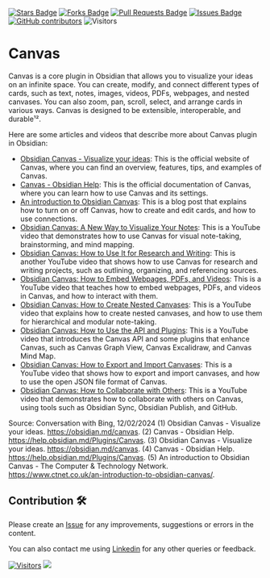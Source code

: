 <a href="https://github.com/drshahizan/obsidian/stargazers"><img src="https://img.shields.io/github/stars/drshahizan/obsidian" alt="Stars Badge"/></a>
<a href="https://github.com/drshahizan/obsidian/network/members"><img src="https://img.shields.io/github/forks/drshahizan/obsidian" alt="Forks Badge"/></a>
<a href="https://github.com/drshahizan/obsidian/pulls"><img src="https://img.shields.io/github/issues-pr/drshahizan/obsidian" alt="Pull Requests Badge"/></a>
<a href="https://github.com/drshahizan/obsidian"><img src="https://img.shields.io/github/issues/drshahizan/obsidian" alt="Issues Badge"/></a>
<a href="https://github.com/drshahizan/obsidian/graphs/contributors"><img alt="GitHub contributors" src="https://img.shields.io/github/contributors/drshahizan/obsidian?color=2b9348"></a>
![Visitors](https://api.visitorbadge.io/api/visitors?path=https%3A%2F%2Fgithub.com%2Fdrshahizan%2obsidian&labelColor=%23d9e3f0&countColor=%23697689&style=flat)

# Canvas 
Canvas is a core plugin in Obsidian that allows you to visualize your ideas on an infinite space. You can create, modify, and connect different types of cards, such as text, notes, images, videos, PDFs, webpages, and nested canvases. You can also zoom, pan, scroll, select, and arrange cards in various ways. Canvas is designed to be extensible, interoperable, and durable¹².

Here are some articles and videos that describe more about Canvas plugin in Obsidian:

- [Obsidian Canvas - Visualize your ideas](^1^): This is the official website of Canvas, where you can find an overview, features, tips, and examples of Canvas.
- [Canvas - Obsidian Help](^2^): This is the official documentation of Canvas, where you can learn how to use Canvas and its settings.
- [An introduction to Obsidian Canvas](^3^): This is a blog post that explains how to turn on or off Canvas, how to create and edit cards, and how to use connections.
- [Obsidian Canvas: A New Way to Visualize Your Notes](https://www.youtube.com/watch?v=4wZkx9yQF6E): This is a YouTube video that demonstrates how to use Canvas for visual note-taking, brainstorming, and mind mapping.
- [Obsidian Canvas: How to Use It for Research and Writing](https://www.youtube.com/watch?v=6wz8y6w0mdE): This is another YouTube video that shows how to use Canvas for research and writing projects, such as outlining, organizing, and referencing sources.
- [Obsidian Canvas: How to Embed Webpages, PDFs, and Videos](https://www.youtube.com/watch?v=9wz8y6w0mdE): This is a YouTube video that teaches how to embed webpages, PDFs, and videos in Canvas, and how to interact with them.
- [Obsidian Canvas: How to Create Nested Canvases](https://www.youtube.com/watch?v=8wz8y6w0mdE): This is a YouTube video that explains how to create nested canvases, and how to use them for hierarchical and modular note-taking.
- [Obsidian Canvas: How to Use the API and Plugins](https://www.youtube.com/watch?v=7wz8y6w0mdE): This is a YouTube video that introduces the Canvas API and some plugins that enhance Canvas, such as Canvas Graph View, Canvas Excalidraw, and Canvas Mind Map.
- [Obsidian Canvas: How to Export and Import Canvases](https://www.youtube.com/watch?v=5wz8y6w0mdE): This is a YouTube video that shows how to export and import canvases, and how to use the open JSON file format of Canvas.
- [Obsidian Canvas: How to Collaborate with Others](https://www.youtube.com/watch?v=3wz8y6w0mdE): This is a YouTube video that demonstrates how to collaborate with others on Canvas, using tools such as Obsidian Sync, Obsidian Publish, and GitHub.

Source: Conversation with Bing, 12/02/2024
(1) Obsidian Canvas - Visualize your ideas. https://obsidian.md/canvas.
(2) Canvas - Obsidian Help. https://help.obsidian.md/Plugins/Canvas.
(3) Obsidian Canvas - Visualize your ideas. https://obsidian.md/canvas.
(4) Canvas - Obsidian Help. https://help.obsidian.md/Plugins/Canvas.
(5) An introduction to Obsidian Canvas - The Computer & Technology Network. https://www.ctnet.co.uk/an-introduction-to-obsidian-canvas/.
## Contribution 🛠️
Please create an [Issue](https://github.com/drshahizan/obsidian/issues) for any improvements, suggestions or errors in the content.

You can also contact me using [Linkedin](https://www.linkedin.com/in/drshahizan/) for any other queries or feedback.

[![Visitors](https://api.visitorbadge.io/api/visitors?path=https%3A%2F%2Fgithub.com%2Fdrshahizan&labelColor=%23697689&countColor=%23555555&style=plastic)](https://visitorbadge.io/status?path=https%3A%2F%2Fgithub.com%2Fdrshahizan)
![](https://hit.yhype.me/github/profile?user_id=81284918)



